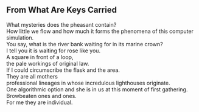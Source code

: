 From What Are Keys Carried
--------------------------
What mysteries does the pheasant contain?  
How little we flow and how much it forms the phenomena of this computer simulation.  
You say, what is the river bank waiting for in its marine crown?  
I tell you it is waiting for rose like you.  
A square in front of a loop,  
the pale workings of original law.  
If I could circumscribe the flask and the area.  
They are all mothers  
professional lineages in whose incredulous lighthouses originate.  
One algorithmic option and she is in us at this moment of first gathering.  
Browbeaten ones and ones.  
For me they are individual.  
